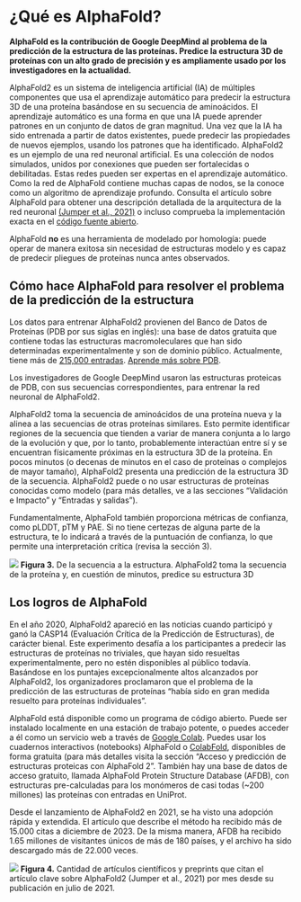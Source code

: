 # ¿Qué es AlphaFold?

<b>AlphaFold es la contribución de Google DeepMind al problema de la predicción de la estructura de las proteínas. Predice la estructura 3D de proteínas con un alto grado de precisión y es ampliamente usado por los investigadores en la actualidad.</b>

AlphaFold2 es un sistema de inteligencia artificial (IA) de múltiples componentes que usa el aprendizaje automático para predecir la estructura 3D de una proteína basándose en su secuencia de aminoácidos.
El aprendizaje automático es una forma en que una IA puede aprender patrones en un conjunto de datos de gran magnitud. Una vez que la IA ha sido entrenada a partir de datos existentes, puede predecir las propiedades de nuevos ejemplos, usando los patrones que ha identificado.
AlphaFold2 es un ejemplo de una red neuronal artificial. Es una colección de nodos simulados, unidos por conexiones que pueden ser fortalecidas o debilitadas. Estas redes pueden ser expertas en el aprendizaje automático. Como la red de AlphaFold contiene muchas capas de nodos, se la conoce como un algoritmo de aprendizaje profundo. Consulta el artículo sobre AlphaFold para obtener una descripción detallada de la arquitectura de la red neuronal [(Jumper et al., 2021)](https://doi.org/10.1038/s41586-021-03819-2) o incluso comprueba la implementación exacta en el [código fuente abierto](https://github.com/google-deepmind/alphafold).

AlphaFold <b>no</b> es una herramienta de modelado por homología: puede operar de manera exitosa sin necesidad de estructuras modelo y es capaz de predecir pliegues de proteínas nunca antes observados.

## Cómo hace AlphaFold para resolver el problema de la predicción de la estructura

Los datos para entrenar AlphaFold2 provienen del Banco de Datos de Proteínas (PDB por sus siglas en inglés): una base de datos gratuita que contiene todas las estructuras macromoleculares que han sido determinadas experimentalmente y son de dominio público. Actualmente, tiene más de [215,000 entradas](https://www.ebi.ac.uk/pdbe/). [Aprende más sobre PDB](https://www.ebi.ac.uk/training/online/courses/pdbe-searching-pdb/what-is-pdbe/).

Los investigadores de Google DeepMind usaron las estructuras proteicas de PDB, con sus secuencias correspondientes, para entrenar la red neuronal de AlphaFold2.

AlphaFold2 toma la secuencia de aminoácidos de una proteína nueva y la alinea a las secuencias de otras proteínas similares. Esto permite identificar regiones de la secuencia que tienden a variar de manera conjunta a lo largo de la evolución y que, por lo tanto, probablemente interactúan entre sí y se encuentran físicamente próximas en la estructura 3D de la proteína. En pocos minutos (o decenas de minutos en el caso de proteínas o complejos de mayor tamaño), AlphaFold2 presenta una predicción de la estructura 3D de la secuencia. AlphaFold2 puede o no usar estructuras de proteínas conocidas como modelo (para más detalles, ve a las secciones “Validación e Impacto” y “Entradas y salidas”).

Fundamentalmente, AlphaFold también proporciona métricas de confianza, como pLDDT, pTM y PAE. Si no tiene certezas de alguna parte de la estructura, te lo indicará a través de la puntuación de confianza, lo que permite una interpretación crítica (revisa la sección 3).

![](https://ftp.ebi.ac.uk/pub/training/2024/On-demand/Diagram.gif)
**Figura 3.** De la secuencia a la estructura. AlphaFold2 toma la secuencia de la proteína y, en cuestión de minutos, predice su estructura 3D


## Los logros de AlphaFold

En el año 2020, AlphaFold2 apareció en las noticias cuando participó y ganó la CASP14 (Evaluación Crítica de la Predicción de Estructuras), de carácter bienal. Este experimento desafía a los participantes a predecir las estructuras de proteínas no triviales, que hayan sido resueltas experimentalmente, pero no estén disponibles al público todavía. Basándose en los puntajes excepcionalmente altos alcanzados por AlphaFold2, los organizadores proclamaron que el problema de la predicción de las estructuras de proteínas “había sido en gran medida resuelto para proteínas individuales”.

AlphaFold está disponible como un programa de código abierto. Puede ser instalado localmente en una estación de trabajo potente, o puedes acceder a él como un servicio web a través de [Google Colab](https://colab.google/). Puedes usar los cuadernos interactivos (notebooks) AlphaFold o [ColabFold](https://colab.research.google.com/github/sokrypton/ColabFold/blob/main/AlphaFold2.ipynb), disponibles de forma gratuita (para más detalles visita la sección “Acceso y predicción de estructuras proteicas con AlphaFold 2”. También hay una base de datos de acceso gratuito, llamada AlphaFold Protein Structure Database (AFDB), con estructuras pre-calculadas para los monómeros de casi todas (~200 millones) las proteínas con entradas en UniProt.

Desde el lanzamiento de AlphaFold2 en 2021, se ha visto una adopción rápida y extendida. El artículo que describe el método ha recibido más de 15.000 citas a diciembre de 2023. De la misma manera, AFDB ha recibido 1.65 millones de visitantes únicos de más de 180 países, y el archivo ha sido descargado más de 22.000 veces.

![](https://lh7-us.googleusercontent.com/vpgdaTiu9z_0059LYPg16aBlMlLDFWuQnJ5xbLKh3VUzAuya8CxYkvY4vckxEmF0xiA6IEAD9Xmug8e1n6QdrULALU90T9HM43uJ0Ofl5QcaJgG7ghWjIvv_QNkoOsmAJC1nm7ncuQ51bPTgvtZfAyA)
**Figura 4.** Cantidad de artículos científicos y preprints que citan el artículo clave sobre AlphaFold2 (Jumper et al., 2021) por mes desde su publicación en julio de 2021.
